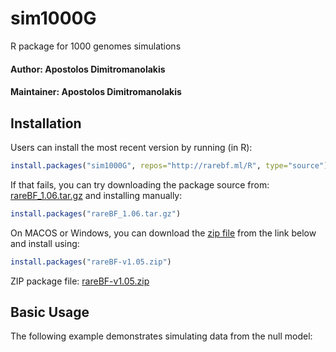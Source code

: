 # sim1000G


R package for 1000 genomes simulations

#### Author: Apostolos Dimitromanolakis
#### Maintainer: Apostolos Dimitromanolakis

## Installation

Users can install the most recent version by running (in R):

```R
install.packages("sim1000G", repos="http://rarebf.ml/R", type="source")
```

If that fails, you can try downloading the package source from: [rareBF_1.06.tar.gz](https://github.com/adimitromanolakis/rareBF/releases/download/v1.06/rareBF_1.06.tar.gz) and installing manually:

```R
install.packages("rareBF_1.06.tar.gz")
```



On MACOS or Windows, you can download the [zip file](https://github.com/adimitromanolakis/rareBF/releases/download/v1.05/rareBF-v1.05.zip) from the link below and install using: 
```R
install.packages("rareBF-v1.05.zip")
```

ZIP package file: [rareBF-v1.05.zip](https://github.com/adimitromanolakis/rareBF/releases/download/v1.05/rareBF-v1.05.zip)



## Basic Usage

The following example demonstrates simulating data from the null model:


```R
  
```


